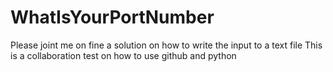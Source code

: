 # WhatIsYourPortNumber
Please joint me on fine a solution on how to write the input to a text file 
This is a collaboration test on how to use github and python 
